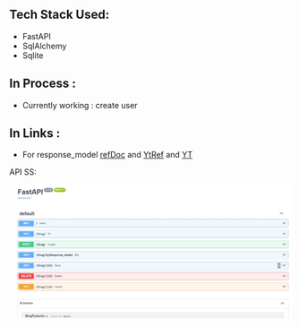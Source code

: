 ## Tech Stack Used:
- FastAPI
- SqlAlchemy
- Sqlite

## In Process : 
- Currently working : create user

## In Links : 

- For response_model [refDoc](https://fastapi.tiangolo.com/tutorial/sql-databases/) and [YtRef](https://www.youtube.com/watch?v=7t2alSnE2-I&t=164s) and [YT](https://www.youtube.com/watch?v=nC9ob8xM3AM&t=919s)

API SS:

![img](./SwaggerUI_allCrud_apis.jpg)

